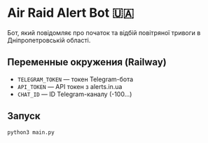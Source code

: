 # Air Raid Alert Bot 🇺🇦

Бот, який повідомляє про початок та відбій повітряної тривоги в Дніпропетровській області.

## Переменные окружения (Railway)

- `TELEGRAM_TOKEN` — токен Telegram-бота
- `API_TOKEN` — API токен з alerts.in.ua
- `CHAT_ID` — ID Telegram-каналу (-100...)

## Запуск

```
python3 main.py
```
